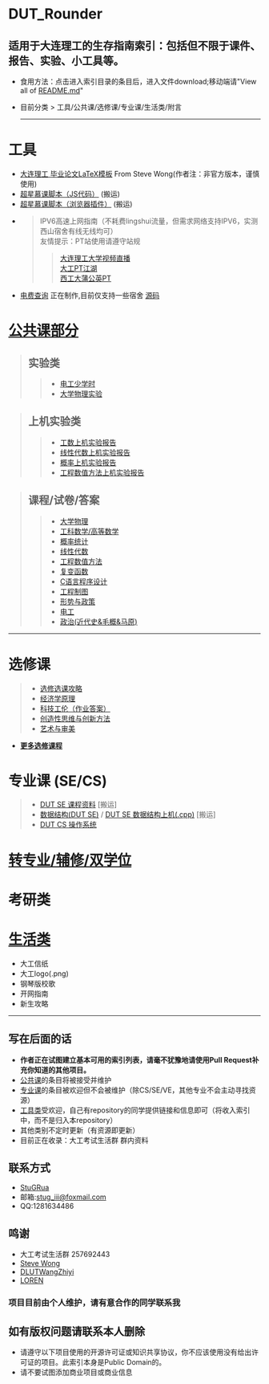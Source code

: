 
# DUT_Rounder

## 适用于大连理工的生存指南索引：包括但不限于课件、报告、实验、小工具等。
- 食用方法：点击进入索引目录的条目后，进入文件download;移动端请"View all of [README.md](https://github.com/StuGRua/DUT_Rounder/blob/master/README.md)"
- 目前分类 > 工具/公共课/选修课/专业课/生活类/附言


  ---


# 工具
- [大连理工 毕业论文LaTeX模板](https://github.com/stevewongv/DLUT_XeLaTeX_Template_For_Bachelor) From Steve Wong(作者注：非官方版本，谨慎使用) 
- [超星慕课脚本（JS代码）](https://github.com/LeoChen98/chaoxing) (搬运)
- [超星慕课脚本（浏览器插件）](https://github.com/bingling001/chaoxing) (搬运)
- >IPV6高速上网指南（不耗费lingshui流量，但需求网络支持IPV6，实测西山宿舍有线无线均可）  
  >友情提示：PT站使用请遵守站规
  >>[大连理工大学视频直播](http://video.dlut.edu.cn/show)  
  >>[大工PT江湖](https://www.dutpt.com/forum.php)  
  >>[西工大蒲公英PT](https://npupt.com)
- [电费查询](http://www.toolman.top/fee.html) 正在制作,目前仅支持一些宿舍 [源码](https://github.com/StuGRua/DUT_Rounder/tree/master/files/tools/电费查询)

# [公共课部分](https://github.com/StuGRua/DUT_Rounder/tree/master/files/public_courses)
>## 实验类  
>> - [电工少学时](https://github.com/StuGRua/DUT_Rounder/tree/master/files/public_courses/电工实验) 
>>- [大学物理实验](https://github.com/StuGRua/DUT_Rounder/tree/master/files/public_courses/大学物理实验) 

>## 上机实验类
>>- [工数上机实验报告](https://github.com/StuGRua/DUT_Rounder/tree/master/files/public_courses/上机实验(MATLAB)/工科数学分析上机实验)  
 >>- [线性代数上机实验报告](https://github.com/StuGRua/DUT_Rounder/tree/master/files/public_courses/上机实验(MATLAB)/线性代数上机实验)
 >>- [概率上机实验报告](https://github.com/StuGRua/DUT_Rounder/tree/master/files/public_courses/上机实验(MATLAB)/概率上机实验)
 >>- [工程数值方法上机实验报告](https://github.com/StuGRua/DUT_Rounder/tree/master/files/public_courses/上机实验(MATLAB)/工程数值方法上机实验)
 


 >## 课程/试卷/答案
 >>- [大学物理](https://github.com/StuGRua/DUT_Rounder/tree/master/files/public_courses/%E5%A4%A7%E5%AD%A6%E7%89%A9%E7%90%86)
 >>- [工科数学/高等数学](https://github.com/StuGRua/DUT_Rounder/tree/master/files/public_courses/工科数学分析%26高等数学)
 >>- [概率统计](https://github.com/StuGRua/DUT_Rounder/tree/master/files/public_courses/概率统计)
 >>- [线性代数](https://github.com/StuGRua/DUT_Rounder/tree/master/files/public_courses/线性代数)
 >>- [工程数值方法](https://github.com/StuGRua/DUT_Rounder/tree/master/files/public_courses/工程数值方法)
 >>- [复变函数](https://github.com/StuGRua/DUT_Rounder/tree/master/files/public_courses/复变函数)
>>- [C语言程序设计](https://github.com/StuGRua/DUT_Rounder/tree/master/files/public_courses/C语言程序设计)
>>- [工程制图](https://github.com/StuGRua/DUT_Rounder/tree/master/files/public_courses/工程制图)
>>- [形势与政策](https://github.com/StuGRua/DUT_Rounder/tree/master/files/public_courses/形势与政策)
>>- [电工](https://github.com/StuGRua/DUT_Rounder/tree/master/files/public_courses/电工)
>>- [政治(近代史&毛概&马原)](https://github.com/StuGRua/DUT_Rounder/tree/master/files/public_courses/政治(近代史%26毛概%26马原))




---

# 选修课
>- [选修选课攻略](https://github.com/StuGRua/DUT_Rounder/tree/master/files/elective_courses/recommend) 
>- [经济学原理](https://github.com/StuGRua/DUT_Rounder/tree/master/files/elective_courses/经济学原理) 
>- [科技工伦（作业答案）](https://github.com/StuGRua/DUT_Rounder/tree/master/files/elective_courses/科技工伦) 
>- [创造性思维与创新方法](https://github.com/StuGRua/DUT_Rounder/tree/master/files/elective_courses/创造性思维与创新方法)
>- [艺术与审美](https://github.com/StuGRua/DUT_Rounder/tree/master/files/elective_courses/艺术与审美)  
- **[更多选修课程](https://github.com/StuGRua/DUT_Rounder/tree/master/files/elective_courses)** 

# 专业课 (SE/CS)
>- [DUT SE 课程资料](https://github.com/DLUTWangZhiyi/SSDUT-learning-materials#ssdut-learning-materials) [搬运]
>- [数据结构(DUT SE)](https://github.com/StuGRua/DUT_Rounder/tree/master/files/specialized_courses/CS/数据结构（软件学院）) / [DUT SE 数据结构上机(.cpp)](https://github.com/LLLLOREN/Courseworks) [搬运]
>- [DUT CS 操作系统](https://github.com/StuGRua/DUT_Rounder/tree/master/files/specialized_courses/CS/操作系统)
# [转专业/辅修/双学位](https://github.com/StuGRua/DUT_Rounder/tree/master/files/subject__changes/转专业)

# 考研类

# [生活类](https://github.com/StuGRua/DUT_Rounder/tree/master/files/living)
- 大工信纸
- 大工logo(.png)
- 钢琴版校歌
- 开网指南
- 新生攻略


---
## 写在后面的话
- **作者正在试图建立基本可用的索引列表，请毫不犹豫地请使用Pull Request补充你知道的其他项目。**  
- [公共课](https://github.com/StuGRua/DUT_Rounder/tree/master/files/public_courses)的条目将被接受并维护
- [专业课](https://github.com/StuGRua/DUT_Rounder/tree/master/files/specialized_courses)的条目被欢迎但不会被维护（除CS/SE/VE，其他专业不会主动寻找资源）  
- [工具类](https://github.com/StuGRua/DUT_Rounder/tree/master/files/tools)受欢迎，自己有repository的同学提供链接和信息即可（将收入索引中，而不是归入本repository） 
- 其他类别不定时更新（有资源即更新） 
- 目前正在收录：大工考试生活群 群内资料
## 联系方式
- [StuGRua](https://github.com/StuGRua)
- 邮箱:stug_iii@foxmail.com
- QQ:1281634486
## 鸣谢
- 大工考试生活群 257692443
- [Steve Wong](https://github.com/stevewongv)
- [DLUTWangZhiyi](https://github.com/DLUTWangZhiyi)
- [LOREN](https://github.com/LLLLOREN)


### 项目目前由个人维护，请有意合作的同学联系我  
## 如有版权问题请联系本人删除
- 请遵守以下项目使用的开源许可证或知识共享协议，你不应该使用没有给出许可证的项目。此索引本身是Public Domain的。  
- 请不要试图添加商业项目或商业信息